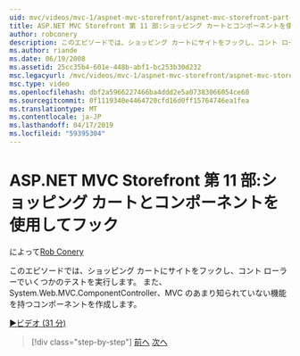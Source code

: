 ```yaml
---
uid: mvc/videos/mvc-1/aspnet-mvc-storefront/aspnet-mvc-storefront-part-11-hooking-up-the-shopping-cart-and-using-components
title: ASP.NET MVC Storefront 第 11 部:ショッピング カートとコンポーネントを使用してフック |Microsoft Docs
author: robconery
description: このエピソードでは、ショッピング カートにサイトをフックし、コント ローラーでいくつかのテストを実行します。 MVC、番目のあまり知られていない機能を持つコンポーネントを作成しています.
ms.author: riande
ms.date: 06/19/2008
ms.assetid: 25cc35b4-601e-448b-abf1-bc253b30d232
msc.legacyurl: /mvc/videos/mvc-1/aspnet-mvc-storefront/aspnet-mvc-storefront-part-11-hooking-up-the-shopping-cart-and-using-components
msc.type: video
ms.openlocfilehash: dbf2a5966227466ba4ddd2e5a07383066054ce60
ms.sourcegitcommit: 0f1119340e4464720cfd16d0ff15764746ea1fea
ms.translationtype: MT
ms.contentlocale: ja-JP
ms.lasthandoff: 04/17/2019
ms.locfileid: "59395304"
---
```

# <a name="aspnet-mvc-storefront-part-11-hooking-up-the-shopping-cart-and-using-components"></a>ASP.NET MVC Storefront 第 11 部:ショッピング カートとコンポーネントを使用してフック

によって[Rob Conery](https://github.com/robconery)

このエピソードでは、ショッピング カートにサイトをフックし、コント ローラーでいくつかのテストを実行します。 また、System.Web.MVC.ComponentController、MVC のあまり知られていない機能を持つコンポーネントを作成します。

[&#9654;ビデオ (31 分)](https://channel9.msdn.com/Blogs/ASP-NET-Site-Videos/aspnet-mvc-storefront-part-11-hooking-up-the-shopping-cart-and-using-components)

> [!div class="step-by-step"]
> [前へ](aspnet-mvc-storefront-part-10-shopping-cart-refactor-and-authorization.md)
> [次へ](aspnet-mvc-storefront-part-12-mocking.md)
